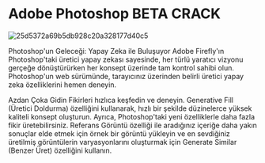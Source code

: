 # Adobe Photoshop BETA CRACK

![25d5372a69b5db928c20a328177d40c5](https://github.com/BatchQuick/Al-Photoshop-2024/assets/89751410/3372553b-34ab-4ea6-b775-9947ac0ee914)

Photoshop'un Geleceği: Yapay Zeka ile Buluşuyor
Adobe Firefly'ın Photoshop'taki üretici yapay zekası sayesinde, her türlü yaratıcı vizyonu gerçeğe dönüştürürken her konsept üzerinde tam kontrol sahibi olun. Photoshop'un web sürümünde, tarayıcınız üzerinden belirli üretici yapay zeka özelliklerini hemen deneyin.

Azdan Çoka Gidin
Fikirleri hızlıca keşfedin ve deneyin. Generative Fill (Üretici Doldurma) özelliğini kullanarak, hızlı bir şekilde düzinelerce yüksek kaliteli konsept oluşturun.
Ayrıca, Photoshop'taki yeni özelliklerle daha fazla fikir üretebilirsiniz. Referans Görüntü özelliği ile aradığınız içeriğe daha yakın sonuçlar elde etmek için örnek bir görüntü yükleyin ve en sevdiğiniz üretilmiş görüntülerin varyasyonlarını oluşturmak için Generate Similar (Benzer Üret) özelliğini kullanın.
